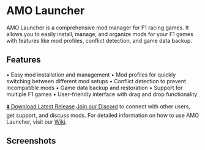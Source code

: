 # AMO Launcher
AMO Launcher is a comprehensive mod manager for F1 racing games. It allows you to easily install, manage, and organize mods for your F1 games with features like mod profiles, conflict detection, and game data backup.
## Features
•	Easy mod installation and management
•	Mod profiles for quickly switching between different mod setups
•	Conflict detection to prevent incompatible mods
•	Game data backup and restoration
•	Support for multiple F1 games
•	User-friendly interface with drag and drop functionality

[⬇️ Download Latest Release](https://www.overtake.gg/downloads/advanced-mod-organizer.76527/)
[Join our Discord](https://discord.gg/f1game) to connect with other users, get support, and discuss mods.
For detailed information on how to use AMO Launcher, visit our [Wiki](https://github.com/KolarF1/AMO-Launcher/wiki).

## Screenshots
